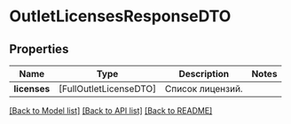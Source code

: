 # OutletLicensesResponseDTO

## Properties
Name | Type | Description | Notes
------------ | ------------- | ------------- | -------------
**licenses** | [FullOutletLicenseDTO] | Список лицензий. | 

[[Back to Model list]](../README.md#documentation-for-models) [[Back to API list]](../README.md#documentation-for-api-endpoints) [[Back to README]](../README.md)


